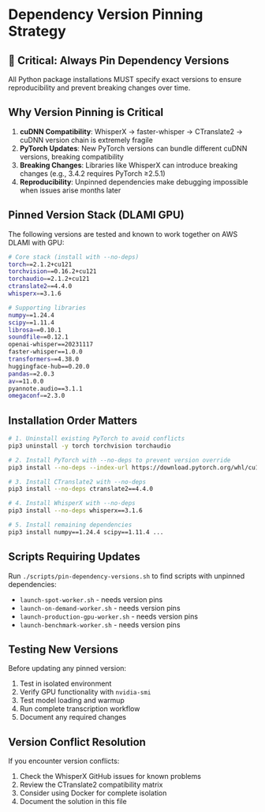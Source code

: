 # Dependency Version Pinning Strategy

## 🚨 Critical: Always Pin Dependency Versions

All Python package installations MUST specify exact versions to ensure reproducibility and prevent breaking changes over time.

## Why Version Pinning is Critical

1. **cuDNN Compatibility**: WhisperX → faster-whisper → CTranslate2 → cuDNN version chain is extremely fragile
2. **PyTorch Updates**: New PyTorch versions can bundle different cuDNN versions, breaking compatibility
3. **Breaking Changes**: Libraries like WhisperX can introduce breaking changes (e.g., 3.4.2 requires PyTorch ≥2.5.1)
4. **Reproducibility**: Unpinned dependencies make debugging impossible when issues arise months later

## Pinned Version Stack (DLAMI GPU)

The following versions are tested and known to work together on AWS DLAMI with GPU:

```bash
# Core stack (install with --no-deps)
torch==2.1.2+cu121
torchvision==0.16.2+cu121
torchaudio==2.1.2+cu121
ctranslate2==4.4.0
whisperx==3.1.6

# Supporting libraries
numpy==1.24.4
scipy==1.11.4
librosa==0.10.1
soundfile==0.12.1
openai-whisper==20231117
faster-whisper==1.0.0
transformers==4.38.0
huggingface-hub==0.20.0
pandas==2.0.3
av==11.0.0
pyannote.audio==3.1.1
omegaconf==2.3.0
```

## Installation Order Matters

```bash
# 1. Uninstall existing PyTorch to avoid conflicts
pip3 uninstall -y torch torchvision torchaudio

# 2. Install PyTorch with --no-deps to prevent version override
pip3 install --no-deps --index-url https://download.pytorch.org/whl/cu121 torch==2.1.2

# 3. Install CTranslate2 with --no-deps
pip3 install --no-deps ctranslate2==4.4.0

# 4. Install WhisperX with --no-deps
pip3 install --no-deps whisperx==3.1.6

# 5. Install remaining dependencies
pip3 install numpy==1.24.4 scipy==1.11.4 ...
```

## Scripts Requiring Updates

Run `./scripts/pin-dependency-versions.sh` to find scripts with unpinned dependencies:
- `launch-spot-worker.sh` - needs version pins
- `launch-on-demand-worker.sh` - needs version pins  
- `launch-production-gpu-worker.sh` - needs version pins
- `launch-benchmark-worker.sh` - needs version pins

## Testing New Versions

Before updating any pinned version:
1. Test in isolated environment
2. Verify GPU functionality with `nvidia-smi`
3. Test model loading and warmup
4. Run complete transcription workflow
5. Document any required changes

## Version Conflict Resolution

If you encounter version conflicts:
1. Check the WhisperX GitHub issues for known problems
2. Review the CTranslate2 compatibility matrix
3. Consider using Docker for complete isolation
4. Document the solution in this file